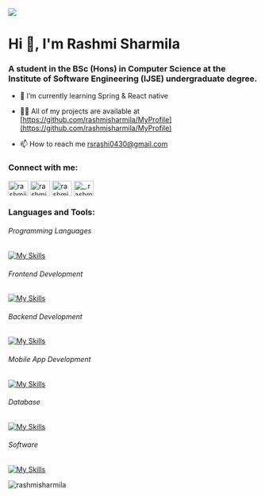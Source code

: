 <img src="https://i.pinimg.com/564x/59/af/9c/59af9ce2696e848a807caf70e9514908.jpg">
<h1>Hi 👋, I'm Rashmi Sharmila</h1>

<h3>A student in the BSc (Hons) in Computer Science at the Institute of Software Engineering (IJSE) undergraduate degree.</h3>

- 🌱 I’m currently learning Spring & React native

- 👨‍💻 All of my projects are available at [https://github.com/rashmisharmila/MyProfile](https://github.com/rashmisharmila/MyProfile)

- 📫 How to reach me rsrashi0430@gmail.com

<h3 align="left">Connect with me:</h3>
<p align="left">
<a href="https://twitter.com/rashmiisharmil" target="blank">
<img align="center" src="https://raw.githubusercontent.com/rahuldkjain/github-profile-readme-generator/master/src/images/icons/Social/twitter.svg" alt="rashmiisharmil" height="30" width="40" /></a>
<a href="https://www.linkedin.com/in/rashmi-sharmila-5ba642252/" target="blank">
<img align="center" src="https://raw.githubusercontent.com/rahuldkjain/github-profile-readme-generator/master/src/images/icons/Social/linked-in-alt.svg" alt="rashmi sharmila" height="30" width="40" /></a>
<a href="https://stackoverflow.com/users/rashmi sharmila" target="blank">
<img align="center" src="https://raw.githubusercontent.com/rahuldkjain/github-profile-readme-generator/master/src/images/icons/Social/stack-overflow.svg" alt="rashmi sharmila" height="30" width="40" /></a>
<a href="https://instagram.com/_.rashmi_sharmila._" target="blank">
<img align="center" src="https://raw.githubusercontent.com/rahuldkjain/github-profile-readme-generator/master/src/images/icons/Social/instagram.svg" alt="_.rashmi_sharmila._" height="30" width="40"/></a>
</p>

<h3>Languages and Tools: </h3>         
<h6>Programming Languages </h6>  

[![My Skills](https://skillicons.dev/icons?i=java,py&perline=3)](https://skillicons.dev)


<h6>Frontend Development</h6>

[![My Skills](https://skillicons.dev/icons?i=html,css,js,jquery,react&perline=3)](https://skillicons.dev)


<h6>Backend Development</h6>

[![My Skills](https://skillicons.dev/icons?i=nodejs,spring,express&perline=3)](https://skillicons.dev)


<h6>Mobile App Development</h6>

[![My Skills](https://skillicons.dev/icons?i=androidstudio,react&perline=3)](https://skillicons.dev)

<h6>Database</h6>

[![My Skills](https://skillicons.dev/icons?i=mongodb,mysql&perline=3)](https://skillicons.dev)

<h6>Software</h6>

[![My Skills](https://skillicons.dev/icons?i=xd,figma,postman&perline=3)](https://skillicons.dev)

<p><img align="center" src="https://github-readme-stats.vercel.app/api/top-langs?username=rashmisharmila&show_icons=true&locale=en&layout=compact" alt="rashmisharmila" /></p>
